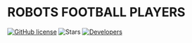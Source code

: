 # **ROBOTS FOOTBALL PLAYERS**
[![GitHub license](https://img.shields.io/github/license/UBER-BLACK/Robots-Football-Players?style=for-the-badge)](https://raw.githubusercontent.com/UBER-BLACK/Robots-Football-Players/main/LICENSE)
![Stars](https://img.shields.io/github/stars/UBER-BLACK/Robots-Football-Players?style=for-the-badge)
[![Developers](https://img.shields.io/badge/developers-5-blue?style=for-the-badge)](https://github.com/orgs/UBER-BLACK/people)